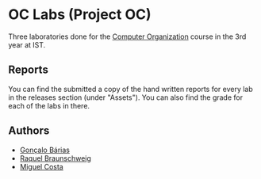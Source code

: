 # OC Labs (Project OC)

Three laboratories done for the [Computer Organization](https://fenix.tecnico.ulisboa.pt/disciplinas/OC-2/2023-2024/1-semestre) course in the 3rd year at IST.

## Reports

You can find the submitted a copy of the hand written reports for every lab in the releases section (under "Assets").
You can also find the grade for each of the labs in there.

## Authors

- [Gonçalo Bárias](https://github.com/goncalobarias)
- [Raquel Braunschweig](https://github.com/iquelli)
- [Miguel Costa](https://github.com/MiguelMarquesCosta)
